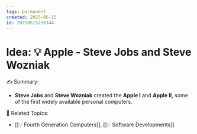 ```yaml
---
tags: permanent
created: 2025-06-15
id: 20250615230144
---
```


# Idea: 💡 Apple - Steve Jobs and Steve Wozniak

✍ Summary:
- **Steve Jobs** and **Steve Wozniak** created the **Apple I** and **Apple II**, some of the first widely available personal computers.


👀 Related Topics:
- [[💡 Fourth Generation Computers]], [[💡 Software Developments]]
